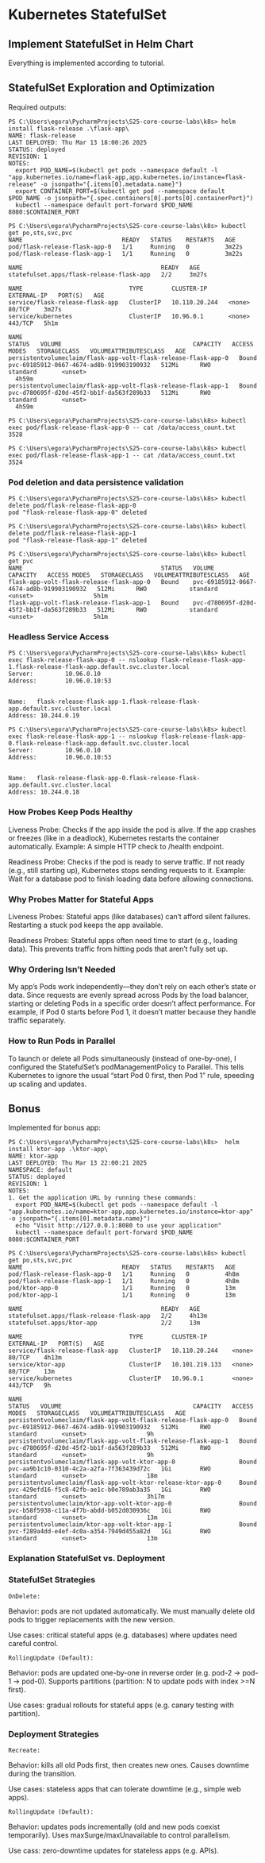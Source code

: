 # Kubernetes StatefulSet

## Implement StatefulSet in Helm Chart

Everything is implemented according to tutorial.

## StatefulSet Exploration and Optimization

Required outputs:

```text
PS C:\Users\egora\PycharmProjects\S25-core-course-labs\k8s> helm install flask-release .\flask-app\
NAME: flask-release
LAST DEPLOYED: Thu Mar 13 18:00:26 2025
STATUS: deployed
REVISION: 1
NOTES:
  export POD_NAME=$(kubectl get pods --namespace default -l "app.kubernetes.io/name=flask-app,app.kubernetes.io/instance=flask-release" -o jsonpath="{.items[0].metadata.name}")    
  export CONTAINER_PORT=$(kubectl get pod --namespace default $POD_NAME -o jsonpath="{.spec.containers[0].ports[0].containerPort}")
  kubectl --namespace default port-forward $POD_NAME 8080:$CONTAINER_PORT

PS C:\Users\egora\PycharmProjects\S25-core-course-labs\k8s> kubectl get po,sts,svc,pvc
NAME                            READY   STATUS    RESTARTS   AGE
pod/flask-release-flask-app-0   1/1     Running   0          3m22s
pod/flask-release-flask-app-1   1/1     Running   0          3m22s

NAME                                       READY   AGE
statefulset.apps/flask-release-flask-app   2/2     3m27s

NAME                              TYPE        CLUSTER-IP      EXTERNAL-IP   PORT(S)   AGE
service/flask-release-flask-app   ClusterIP   10.110.20.244   <none>        80/TCP    3m27s
service/kubernetes                ClusterIP   10.96.0.1       <none>        443/TCP   5h1m

NAME                                                             STATUS   VOLUME                                     CAPACITY   ACCESS MODES   STORAGECLASS   VOLUMEATTRIBUTESCLASS   AGE
persistentvolumeclaim/flask-app-volt-flask-release-flask-app-0   Bound    pvc-69185912-0667-4674-ad8b-919903190932   512Mi      RWO            standard       <unset>               
  4h59m
persistentvolumeclaim/flask-app-volt-flask-release-flask-app-1   Bound    pvc-d780695f-d20d-45f2-bb1f-da563f289b33   512Mi      RWO            standard       <unset>               
  4h59m

PS C:\Users\egora\PycharmProjects\S25-core-course-labs\k8s> kubectl exec pod/flask-release-flask-app-0 -- cat /data/access_count.txt
3528

PS C:\Users\egora\PycharmProjects\S25-core-course-labs\k8s> kubectl exec pod/flask-release-flask-app-1 -- cat /data/access_count.txt
3524

```

### Pod deletion and data persistence validation

```text
PS C:\Users\egora\PycharmProjects\S25-core-course-labs\k8s> kubectl delete pod/flask-release-flask-app-0
pod "flask-release-flask-app-0" deleted

PS C:\Users\egora\PycharmProjects\S25-core-course-labs\k8s> kubectl delete pod/flask-release-flask-app-1
pod "flask-release-flask-app-1" deleted

PS C:\Users\egora\PycharmProjects\S25-core-course-labs\k8s> kubectl get pvc
NAME                                       STATUS   VOLUME                                     CAPACITY   ACCESS MODES   STORAGECLASS   VOLUMEATTRIBUTESCLASS   AGE
flask-app-volt-flask-release-flask-app-0   Bound    pvc-69185912-0667-4674-ad8b-919903190932   512Mi      RWO            standard       <unset>                 5h1m
flask-app-volt-flask-release-flask-app-1   Bound    pvc-d780695f-d20d-45f2-bb1f-da563f289b33   512Mi      RWO            standard       <unset>                 5h1m

```

### Headless Service Access

```text
PS C:\Users\egora\PycharmProjects\S25-core-course-labs\k8s> kubectl exec flask-release-flask-app-0 -- nslookup flask-release-flask-app-1.flask-release-flask-app.default.svc.cluster.local
Server:         10.96.0.10
Address:        10.96.0.10:53


Name:   flask-release-flask-app-1.flask-release-flask-app.default.svc.cluster.local
Address: 10.244.0.19

PS C:\Users\egora\PycharmProjects\S25-core-course-labs\k8s> kubectl exec flask-release-flask-app-1 -- nslookup flask-release-flask-app-0.flask-release-flask-app.default.svc.cluster.local
Server:         10.96.0.10
Address:        10.96.0.10:53


Name:   flask-release-flask-app-0.flask-release-flask-app.default.svc.cluster.local
Address: 10.244.0.18

```

### How Probes Keep Pods Healthy

Liveness Probe: Checks if the app inside the pod is alive. If the app crashes or freezes (like in a deadlock), Kubernetes restarts the container automatically.
Example: A simple HTTP check to /health endpoint.

Readiness Probe: Checks if the pod is ready to serve traffic. If not ready (e.g., still starting up), Kubernetes stops sending requests to it.
Example: Wait for a database pod to finish loading data before allowing connections.

### Why Probes Matter for Stateful Apps

Liveness Probes: Stateful apps (like databases) can’t afford silent failures. Restarting a stuck pod keeps the app available.

Readiness Probes: Stateful apps often need time to start (e.g., loading data). This prevents traffic from hitting pods that aren’t fully set up.

### Why Ordering Isn’t Needed

My app’s Pods work independently—they don’t rely on each other’s state or data. Since requests are evenly spread across Pods by the load balancer, starting or deleting Pods in a specific order doesn’t affect performance. For example, if Pod 0 starts before Pod 1, it doesn’t matter because they handle traffic separately.

### How to Run Pods in Parallel

To launch or delete all Pods simultaneously (instead of one-by-one), I configured the StatefulSet’s podManagementPolicy to Parallel. This tells Kubernetes to ignore the usual “start Pod 0 first, then Pod 1” rule, speeding up scaling and updates.

## Bonus

Implemented for bonus app:

```text
PS C:\Users\egora\PycharmProjects\S25-core-course-labs\k8s>  helm install ktor-app .\ktor-app\
NAME: ktor-app
LAST DEPLOYED: Thu Mar 13 22:00:21 2025
NAMESPACE: default
STATUS: deployed
REVISION: 1
NOTES:
1. Get the application URL by running these commands:
  export POD_NAME=$(kubectl get pods --namespace default -l "app.kubernetes.io/name=ktor-app,app.kubernetes.io/instance=ktor-app" -o jsonpath="{.items[0].metadata.name}")
  echo "Visit http://127.0.0.1:8080 to use your application"
  kubectl --namespace default port-forward $POD_NAME 8080:$CONTAINER_PORT

PS C:\Users\egora\PycharmProjects\S25-core-course-labs\k8s> kubectl get po,sts,svc,pvc
NAME                            READY   STATUS    RESTARTS   AGE
pod/flask-release-flask-app-0   1/1     Running   0          4h8m
pod/flask-release-flask-app-1   1/1     Running   0          4h8m
pod/ktor-app-0                  1/1     Running   0          13m
pod/ktor-app-1                  1/1     Running   0          13m

NAME                                       READY   AGE
statefulset.apps/flask-release-flask-app   2/2     4h13m
statefulset.apps/ktor-app                  2/2     13m

NAME                              TYPE        CLUSTER-IP       EXTERNAL-IP   PORT(S)   AGE
service/flask-release-flask-app   ClusterIP   10.110.20.244    <none>        80/TCP    4h13m
service/ktor-app                  ClusterIP   10.101.219.133   <none>        80/TCP    13m
service/kubernetes                ClusterIP   10.96.0.1        <none>        443/TCP   9h

NAME                                                             STATUS   VOLUME                                     CAPACITY   ACCESS MODES   STORAGECLASS   VOLUMEATTRIBUTESCLASS   AGE
persistentvolumeclaim/flask-app-volt-flask-release-flask-app-0   Bound    pvc-69185912-0667-4674-ad8b-919903190932   512Mi      RWO            standard       <unset>                 9h
persistentvolumeclaim/flask-app-volt-flask-release-flask-app-1   Bound    pvc-d780695f-d20d-45f2-bb1f-da563f289b33   512Mi      RWO            standard       <unset>                 9h
persistentvolumeclaim/flask-app-volt-ktor-app-0                  Bound    pvc-aa9b1c10-0310-4c2a-a2fa-7f363439d72c   1Gi        RWO            standard       <unset>                 18m
persistentvolumeclaim/flask-app-volt-ktor-release-ktor-app-0     Bound    pvc-429efd16-f5c8-42fb-ae1c-b0e789ab3a35   1Gi        RWO            standard       <unset>                 3h17m
persistentvolumeclaim/ktor-app-volt-ktor-app-0                   Bound    pvc-b58f5938-c11a-4f7b-abdd-b052d030936c   1Gi        RWO            standard       <unset>                 13m
persistentvolumeclaim/ktor-app-volt-ktor-app-1                   Bound    pvc-f289a4dd-e4ef-4c0a-a354-7949d455a82d   1Gi        RWO            standard       <unset>                 13m

```

### Explanation StatefulSet vs. Deployment

### StatefulSet Strategies

`OnDelete:`

Behavior: pods are not updated automatically. We must manually delete old pods to trigger replacements with the new version.

Use cases: critical stateful apps (e.g. databases) where updates need careful control.

`RollingUpdate (Default):`

Behavior: pods are updated one-by-one in reverse order (e.g. pod-2 → pod-1 → pod-0). Supports partitions (partition: N to update pods with index >=N first).

Use cases: gradual rollouts for stateful apps (e.g. canary testing with partition).

### Deployment Strategies

`Recreate:`

Behavior: kills all old Pods first, then creates new ones. Causes downtime during the transition.

Use cases: stateless apps that can tolerate downtime (e.g., simple web apps).

`RollingUpdate (Default):`

Behavior: updates pods incrementally (old and new pods coexist temporarily). Uses maxSurge/maxUnavailable to control parallelism.

Use cass: zero-downtime updates for stateless apps (e.g. APIs).

